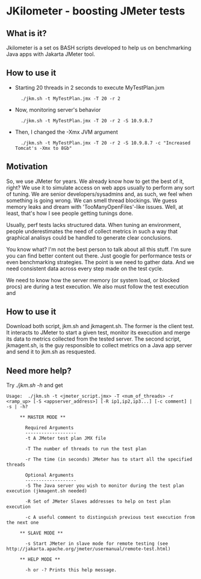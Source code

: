 JKilometer - boosting JMeter tests
==================================

What is it?
-----------
Jkilometer is a set os BASH scripts developed to help us on benchmarking Java apps with Jakarta JMeter tool.

How to use it
-------------
* Starting 20 threads in 2 seconds to execute MyTestPlan.jxm   
 	
		./jkm.sh -t MyTestPlan.jmx -T 20 -r 2

* Now, monitoring server's behavior

		./jkm.sh -t MyTestPlan.jmx -T 20 -r 2 -S 10.9.8.7
		
* Then, I changed the -Xmx JVM argument

		./jkm.sh -t MyTestPlan.jmx -T 20 -r 2 -S 10.9.8.7 -c "Increased Tomcat's -Xmx to 8Gb"

Motivation
----------
So, we use JMeter for years. We already know how to get the best of it, right? We use it to simulate access on web apps usually to perform any sort of tuning. We are senior developers/sysadmins and, as such, we feel when something is going wrong. We can smell thread blockings. We guess memory leaks and dream with 'TooManyOpenFiles'-like issues. Well, at least, that's how I see people getting tunings done.

Usually, perf tests lacks structured data. When tuning an environment, people underestimates the need of collect metrics in such a way that graphical analisys could be handled to generate clear conclusions. 

You know what? I'm not the best person to talk about all this stuff. I'm sure you can find better content out there. Just google for performance tests or even benchmarking strategies. The point is we need to gather data. And we need consistent data across every step made on the test cycle.

We need to know how the server memory (or system load, or blocked procs) are during a test execution. We also must follow the test execution and

How to use it
-------------

Download both script, jkm.sh and jkmagent.sh. The former is the client test. It interacts to JMeter to start a given test, monitor its execution and merge its data to metrics collected from the tested server. The second script, jkmagent.sh, is the guy responsible to collect metrics on a Java app server and send it to jkm.sh as resquested.

Need more help?
---------------
Try *./jkm.sh -h* and get

  	Usage:  ./jkm.sh -t <jmeter_script.jmx> -T <num_of_threads> -r <ramp_up> [-S <appserver_address>] [-R ip1,ip2,ip3...] [-c comment] | -s | -h?

         ** MASTER MODE **

           Required Arguments
           -------------------
           -t A JMeter test plan JMX file

           -T The number of threads to run the test plan

           -r The time (in seconds) JMeter has to start all the specified threads

           Optional Arguments
           -------------------
           -S The Java server you wish to monitor during the test plan execution (jkmagent.sh needed)

           -R Set of JMeter Slaves addresses to help on test plan execution

           -c A useful comment to distinguish previous test execution from the next one

         ** SLAVE MODE **

           -s Start JMeter in slave mode for remote testing (see http://jakarta.apache.org/jmeter/usermanual/remote-test.html)

         ** HELP MODE **

           -h or -? Prints this help message.
